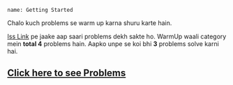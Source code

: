```ngMeta
name: Getting Started
```

Chalo kuch problems se warm up karna shuru karte hain.

[Iss Link](https://www.hackerrank.com/interview/interview-preparation-kit/warmup/challenges) pe jaake aap saari problems dekh sakte ho. WarmUp waali category mein **total 4** problems hain. Aapko unpe se koi bhi **3** problems solve karni hai.

## [Click here to see Problems](https://www.hackerrank.com/interview/interview-preparation-kit/warmup/challenges)
